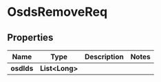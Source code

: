 # OsdsRemoveReq

## Properties
Name | Type | Description | Notes
------------ | ------------- | ------------- | -------------
**osdIds** | **List&lt;Long&gt;** |  | 
